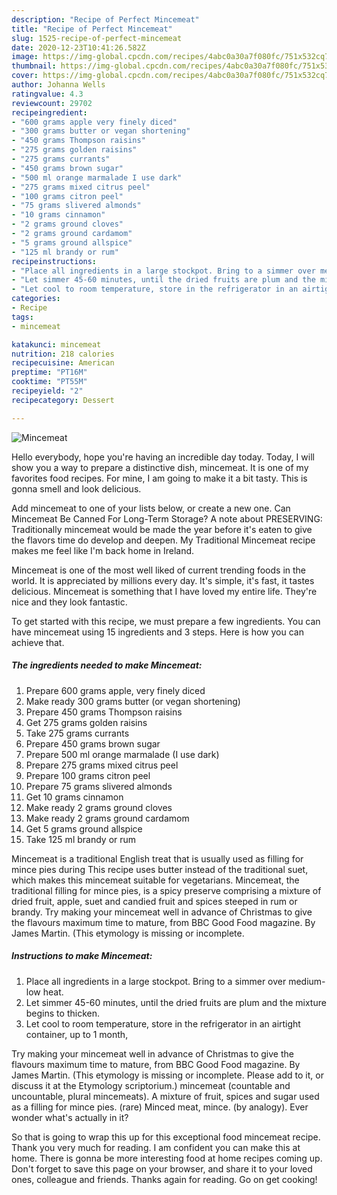 ```yaml
---
description: "Recipe of Perfect Mincemeat"
title: "Recipe of Perfect Mincemeat"
slug: 1525-recipe-of-perfect-mincemeat
date: 2020-12-23T10:41:26.582Z
image: https://img-global.cpcdn.com/recipes/4abc0a30a7f080fc/751x532cq70/mincemeat-recipe-main-photo.jpg
thumbnail: https://img-global.cpcdn.com/recipes/4abc0a30a7f080fc/751x532cq70/mincemeat-recipe-main-photo.jpg
cover: https://img-global.cpcdn.com/recipes/4abc0a30a7f080fc/751x532cq70/mincemeat-recipe-main-photo.jpg
author: Johanna Wells
ratingvalue: 4.3
reviewcount: 29702
recipeingredient:
- "600 grams apple very finely diced"
- "300 grams butter or vegan shortening"
- "450 grams Thompson raisins"
- "275 grams golden raisins"
- "275 grams currants"
- "450 grams brown sugar"
- "500 ml orange marmalade I use dark"
- "275 grams mixed citrus peel"
- "100 grams citron peel"
- "75 grams slivered almonds"
- "10 grams cinnamon"
- "2 grams ground cloves"
- "2 grams ground cardamom"
- "5 grams ground allspice"
- "125 ml brandy or rum"
recipeinstructions:
- "Place all ingredients in a large stockpot. Bring to a simmer over medium-low heat."
- "Let simmer 45-60 minutes, until the dried fruits are plum and the mixture begins to thicken."
- "Let cool to room temperature, store in the refrigerator in an airtight container, up to 1 month,"
categories:
- Recipe
tags:
- mincemeat

katakunci: mincemeat 
nutrition: 218 calories
recipecuisine: American
preptime: "PT16M"
cooktime: "PT55M"
recipeyield: "2"
recipecategory: Dessert

---
```



![Mincemeat](https://img-global.cpcdn.com/recipes/4abc0a30a7f080fc/751x532cq70/mincemeat-recipe-main-photo.jpg)

Hello everybody, hope you're having an incredible day today. Today, I will show you a way to prepare a distinctive dish, mincemeat. It is one of my favorites food recipes. For mine, I am going to make it a bit tasty. This is gonna smell and look delicious.

Add mincemeat to one of your lists below, or create a new one. Can Mincemeat Be Canned For Long-Term Storage? A note about PRESERVING: Traditionally mincemeat would be made the year before it&#39;s eaten to give the flavors time do develop and deepen. My Traditional Mincemeat recipe makes me feel like I&#39;m back home in Ireland.

Mincemeat is one of the most well liked of current trending foods in the world. It is appreciated by millions every day. It's simple, it's fast, it tastes delicious. Mincemeat is something that I have loved my entire life. They're nice and they look fantastic.


To get started with this recipe, we must prepare a few ingredients. You can have mincemeat using 15 ingredients and 3 steps. Here is how you can achieve that.

<!--inarticleads1-->

##### The ingredients needed to make Mincemeat:

1. Prepare 600 grams apple, very finely diced
1. Make ready 300 grams butter (or vegan shortening)
1. Prepare 450 grams Thompson raisins
1. Get 275 grams golden raisins
1. Take 275 grams currants
1. Prepare 450 grams brown sugar
1. Prepare 500 ml orange marmalade (I use dark)
1. Prepare 275 grams mixed citrus peel
1. Prepare 100 grams citron peel
1. Prepare 75 grams slivered almonds
1. Get 10 grams cinnamon
1. Make ready 2 grams ground cloves
1. Make ready 2 grams ground cardamom
1. Get 5 grams ground allspice
1. Take 125 ml brandy or rum


Mincemeat is a traditional English treat that is usually used as filling for mince pies during This recipe uses butter instead of the traditional suet, which makes this mincemeat suitable for vegetarians. Mincemeat, the traditional filling for mince pies, is a spicy preserve comprising a mixture of dried fruit, apple, suet and candied fruit and spices steeped in rum or brandy. Try making your mincemeat well in advance of Christmas to give the flavours maximum time to mature, from BBC Good Food magazine. By James Martin. (This etymology is missing or incomplete. 

<!--inarticleads2-->

##### Instructions to make Mincemeat:

1. Place all ingredients in a large stockpot. Bring to a simmer over medium-low heat.
1. Let simmer 45-60 minutes, until the dried fruits are plum and the mixture begins to thicken.
1. Let cool to room temperature, store in the refrigerator in an airtight container, up to 1 month,


Try making your mincemeat well in advance of Christmas to give the flavours maximum time to mature, from BBC Good Food magazine. By James Martin. (This etymology is missing or incomplete. Please add to it, or discuss it at the Etymology scriptorium.) mincemeat (countable and uncountable, plural mincemeats). A mixture of fruit, spices and sugar used as a filling for mince pies. (rare) Minced meat, mince. (by analogy). Ever wonder what&#39;s actually in it? 

So that is going to wrap this up for this exceptional food mincemeat recipe. Thank you very much for reading. I am confident you can make this at home. There is gonna be more interesting food at home recipes coming up. Don't forget to save this page on your browser, and share it to your loved ones, colleague and friends. Thanks again for reading. Go on get cooking!
